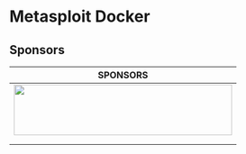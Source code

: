 # Metasploit Docker





## Sponsors

|SPONSORS|
|---|
|<a href="https://www.dtonomy.com/"><img src="https://www.dtonomy.com/wp-content/uploads/2020/04/Dark.png" width="387px;" height="90px;"/>|
|   |
|   |
